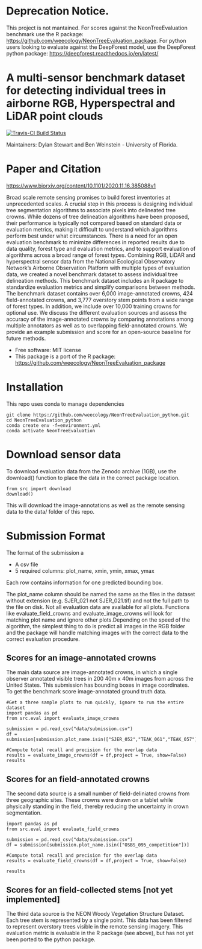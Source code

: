 # Deprecation Notice.

This project is not mantained. For scores against the NeonTreeEvaluation benchmark use the R package: https://github.com/weecology/NeonTreeEvaluation_package. For python users looking to evaluate against the DeepForest model, use the DeepForest python package: https://deepforest.readthedocs.io/en/latest/

# A multi-sensor benchmark dataset for detecting individual trees in airborne RGB, Hyperspectral and LiDAR point clouds

[![Travis-CI Build
Status](https://travis-ci.org/Weecology/neontreeevaluation_python.svg?branch=master)](https://travis-ci.org/Weecology/neontreeevaluation_python)

Maintainers: Dylan Stewart and Ben Weinstein - University of Florida.

# Paper and Citation

https://www.biorxiv.org/content/10.1101/2020.11.16.385088v1

Broad scale remote sensing promises to build forest inventories at unprecedented scales. A crucial step in this process is designing individual tree segmentation algorithms to associate pixels into delineated tree crowns. While dozens of tree delineation algorithms have been proposed, their performance is typically not compared based on standard data or evaluation metrics, making it difficult to understand which algorithms perform best under what circumstances. There is a need for an open evaluation benchmark to minimize differences in reported results due to data quality, forest type and evaluation metrics, and to support evaluation of algorithms across a broad range of forest types. Combining RGB, LiDAR and hyperspectral sensor data from the National Ecological Observatory Network’s Airborne Observation Platform with multiple types of evaluation data, we created a novel benchmark dataset to assess individual tree delineation methods. This benchmark dataset includes an R package to standardize evaluation metrics and simplify comparisons between methods. The benchmark dataset contains over 6,000 image-annotated crowns, 424 field-annotated crowns, and 3,777 overstory stem points from a wide range of forest types. In addition, we include over 10,000 training crowns for optional use. We discuss the different evaluation sources and assess the accuracy of the image-annotated crowns by comparing annotations among multiple annotators as well as to overlapping field-annotated crowns. We provide an example submission and score for an open-source baseline for future methods.


* Free software: MIT license
* This package is a port of the R package: https://github.com/weecology/NeonTreeEvaluation_package

# Installation

This repo uses conda to manage dependencies

```
git clone https://github.com/weecology/NeonTreeEvaluation_python.git
cd NeonTreeEvaluation_python
conda create env -f=environment.yml 
conda activate NeonTreeEvaluation
```

# Download sensor data

To download evaluation data from the Zenodo archive (1GB), use the download() function to place the data in the correct package location.

```
from src import download
download()
```

This will download the image-annotations as well as the remote sensing data to the data/ folder of this repo.

# Submission Format

The format of the submission a

* A csv file
* 5 required columns: plot_name, xmin, ymin, xmax, ymax

Each row contains information for one predicted bounding box.

The plot_name column should be named the same as the files in the dataset without extension (e.g. SJER_021 not SJER_021.tif) and not the full path to the file on disk. Not all evaluation data are available for all plots. Functions like evaluate_field_crowns and evaluate_image_crowns will look for matching plot name and ignore other plots.Depending on the speed of the algorithm, the simplest thing to do is predict all images in the RGB folder and the package will handle matching images with the correct data to the correct evaluation procedure.

## Scores for an image-annotated crowns

The main data source are image-annotated crowns, in which a single observer annotated visible trees in 200 40m x 40m images from across the United States. This submission has bounding boxes in image coordinates. To get the benchmark score image-annotated ground truth data.

```
#Get a three sample plots to run quickly, ignore to run the entire dataset
import pandas as pd
from src.eval import evaluate_image_crowns

submission = pd.read_csv("data/submission.csv")
df = submission[submission.plot_name.isin(["SJER_052","TEAK_061","TEAK_057"])]

#Compute total recall and precision for the overlap data
results = evaluate_image_crowns(df = df,project = True, show=False)
results
```

## Scores for an field-annotated crowns

The second data source is a small number of field-deliniated crowns from three geographic sites. These crowns were drawn on a tablet while physically standing in the field, thereby reducing the uncertainty in crown segmentation.

```
import pandas as pd
from src.eval import evaluate_field_crowns

submission = pd.read_csv("data/submission.csv")
df = submission[submission.plot_name.isin(["OSBS_095_competition"])]

#Compute total recall and precision for the overlap data
results = evaluate_field_crowns(df = df,project = True, show=False)

results
```

## Scores for an field-collected stems [not yet implemented]

The third data source is the NEON Woody Vegetation Structure Dataset. Each tree stem is represented by a single point. This data has been filtered to represent overstory trees visible in the remote sensing imagery. This evaluation metric is evaluable in the R package (see above), but has not yet been ported to the python package.
